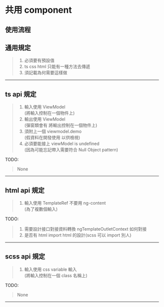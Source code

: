 
# 共用 component

## 使用流程

## 通用規定
>1. 必須要有預設值  
>2. ts css html 只能有一種方法去傳遞 
>3. 須記載為何需要這樣做

***
## ts api 規定
>1. 輸入使用 ViewModel  
    (將輸入控制在一個物件上)   
>2. 輸出使用 ViewModel  
    (彈窗類會有 將輸出控制在一個物件上)  
>3. 須附上一個 viewmodel.demo   
    (假資料在開發使用 以供檢視)
>4. 必須要能接上 viewModel is undefined  
    (因為可能忘記帶入需要符合 Null Object pattern)

TODO:  
>None

***
## html api 規定
>1. 輸入使用 TemplateRef 不要用 ng-content  
    (為了複數個輸入)

TODO:  
>1. 需要設計接口對接資料轉換 ngTemplateOutletContext 如何對接  
>2. 是否有 html import html 的設計(scss 可以 import 別人)

***
## scss api 規定
>1. 輸入使用 css variable 輸入  
    (將輸入控制在一個 class 名稱上)

TODO:  
>None

***
